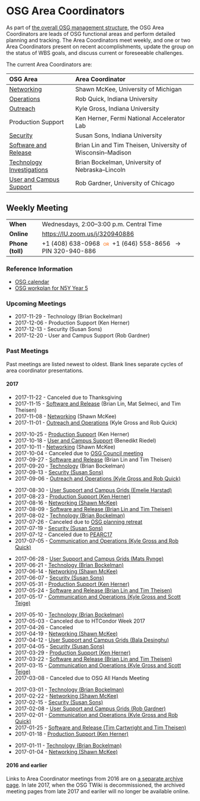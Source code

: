 # OSG Area Coordinators

As part of [the overall OSG management structure](index.md), the OSG Area Coordinators are leads of OSG functional areas
and perform detailed planning and tracking.  The Area Coordinators meet weekly, and one or two Area Coordinators present
on recent accomplishments, update the group on the status of WBS goals, and discuss current or foreseeable challenges.

The current Area Coordinators are:

| OSG Area | Area Coordinator |
| :------- | :--------------- |
| [Networking](https://opensciencegrid.github.io/networking/) | Shawn McKee, University of Michigan |
| [Operations](https://opensciencegrid.github.io/operations/) | Rob Quick, Indiana University |
| [Outreach](https://www.opensciencegrid.org/) | Kyle Gross, Indiana University |
| Production Support | Ken Herner, Fermi National Accelerator Lab |
| [Security](https://opensciencegrid.github.io/security/) | Susan Sons, Indiana University |
| [Software and Release](https://opensciencegrid.github.io/technology/) | Brian Lin and Tim Theisen, University of Wisconsin&ndash;Madison |
| [Technology Investigations](https://opensciencegrid.github.io/technology/) | Brian Bockelman, University of Nebraska&ndash;Lincoln |
| [User and Campus Support](https://support.opensciencegrid.org/) | Rob Gardner, University of Chicago |


## Weekly Meeting

<table>
  <tr> <td><strong>When</strong></td> <td>Wednesdays, 2:00–3:00 p.m. Central Time</td> </tr>
  <tr> <td><strong>Online</strong></td> <td><a href="https://IU.zoom.us/j/320940886">https://IU.zoom.us/j/320940886</a></td> </tr>
  <tr>
    <td><strong>Phone (toll)</strong></td>
    <td>
      +1 (408) 638-0968
      <span style="color: #F60; font-variant: small-caps; padding: 0 0.5ex;">or</span>
      +1 (646) 558-8656
      <span style="padding: 0 1ex;">&rarr;</span>
      PIN 320-940-886
    </td>
  </tr>
</table>


### Reference Information

- [OSG calendar](https://indico.fnal.gov/categoryDisplay.py?categId=86)
- [OSG workplan for N5Y Year 5](https://osg-docdb.opensciencegrid.org:440/cgi-bin/ShowDocument?docid=1232)


### Upcoming Meetings

- 2017-11-29 - Technology (Brian Bockelman)
- 2017-12-06 - Production Support (Ken Herner)
- 2017-12-13 - Security (Susan Sons)
- 2017-12-20 - User and Campus Support (Rob Gardner)


### Past Meetings

Past meetings are listed newest to oldest.  Blank lines separate cycles of area coordinator presentations.

#### 2017

- 2017-11-22 - Canceled due to Thanksgiving
- 2017-11-15 - [Software and Release](https://docs.google.com/document/d/1RicLGqMfOzBvds6VbKaIPFzFsk45w2U8zKjISJ4q_EE/edit?usp=sharing) (Brian Lin, Mat Selmeci, and Tim Theisen)
- 2017-11-08 - [Networking](https://drive.google.com/open?id=1joJSmTvoJL0GuMBvDB5KLlc-WEyH3VXp) (Shawn McKee)
- 2017-11-01 - [Outreach and Operations](https://github.com/opensciencegrid/operations/blob/master/docs/acops.md) (Kyle Gross and Rob Quick)

<!-- -->

- 2017-10-25 - [Production Support](https://drive.google.com/open?id=0BzjiUtV-7HOrZ2ZTTUN4eXFnS0E) (Ken Herner)
- 2017-10-18 - [User and Campus Support](https://docs.google.com/presentation/d/197X_9zF4iKyhyIwD2YVgc-PIm8oKVb74wo7nbJnlY8o/view?usp=sharing) (Benedikt Riedel)
- 2017-10-11 - [Networking](https://drive.google.com/file/d/0B63jqzjmiVgcV1dBQy1GdzlIazg/view?usp=sharing) (Shawn McKee)
- 2017-10-04 - Canceled due to [OSG Council meeting](https://indico.fnal.gov/conferenceDisplay.py?confId=14824)
- 2017-09-27 - [Software and Release](https://docs.google.com/document/d/1NmIpykDswfYoQ72wumwO60RXLBIeAEbIZH8nq8zSXGA/edit?usp=sharing)
  (Brian Lin and Tim Theisen)
- 2017-09-20 - [Technology](https://drive.google.com/open?id=0B-VLYsFOFY5ROHZwLWU3eFJvMWM) (Brian Bockelman)
- 2017-09-13 - [Security (Susan Sons)](https://twiki.opensciencegrid.org/bin/view/Management/20170913AgendaMinutes)
- 2017-09-06 - [Outreach and Operations (Kyle Gross and Rob Quick)](https://twiki.opensciencegrid.org/bin/view/Management/20170906AgendaMinutes)

<!-- -->

-   2017-08-30 - [User Support and Campus Grids (Emelie Harstad)](https://twiki.opensciencegrid.org/bin/view/Management/20170830AgendaMinutes)
-   2017-08-23 - [Production Support (Ken Herner)](https://twiki.opensciencegrid.org/bin/view/Management/20170823AgendaMinutes)
-   2017-08-16 - [Networking (Shawn McKee)](https://twiki.opensciencegrid.org/bin/view/Management/20170816AgendaMinutes)
-   2017-08-09 - [Software and Release (Brian Lin and Tim Theisen)](https://twiki.opensciencegrid.org/bin/view/Management/20170809AgendaMinutes)
-   2017-08-02 - [Technology (Brian Bockelman)](https://twiki.opensciencegrid.org/bin/view/Management/20170802AgendaMinutes)
-   2017-07-26 - Canceled due to [OSG planning retreat](https://indico.fnal.gov/conferenceDisplay.py?confId=14739)
-   2017-07-19 - [Security (Susan Sons)](https://twiki.opensciencegrid.org/bin/view/Management/20170719AgendaMinutes)
-   2017-07-12 - Canceled due to [PEARC17](https://www.pearc17.pearc.org)
-   2017-07-05 - [Communication and Operations (Kyle Gross and Rob Quick)](https://twiki.opensciencegrid.org/bin/view/Management/20170705AgendaMinutes)

<!-- -->

-   2017-06-28 - [User Support and Campus Grids (Mats Rynge)](https://twiki.opensciencegrid.org/bin/view/Management/20170628AgendaMinutes)
-   2017-06-21 - [Technology (Brian Bockelman)](https://twiki.opensciencegrid.org/bin/view/Management/20170621AgendaMinutes)
-   2017-06-14 - [Networking (Shawn McKee)](https://twiki.opensciencegrid.org/bin/view/Management/20170614AgendaMinutes)
-   2017-06-07 - [Security (Susan Sons)](https://twiki.opensciencegrid.org/bin/view/Management/20170607AgendaMinutes)
-   2017-05-31 - [Production Support (Ken Herner)](https://twiki.opensciencegrid.org/bin/view/Management/20170531AgendaMinutes)
-   2017-05-24 - [Software and Release (Brian Lin and Tim Theisen)](https://twiki.opensciencegrid.org/bin/view/Management/20170524AgendaMinutes)
-   2017-05-17 - [Communication and Operations (Kyle Gross and Scott Teige)](https://twiki.opensciencegrid.org/bin/view/Management/20170517AgendaMinutes)

<!-- -->

-   2017-05-10 - [Technology (Brian Bockelman)](https://twiki.opensciencegrid.org/bin/view/Management/20170510AgendaMinutes)
-   2017-05-03 - Canceled due to HTCondor Week 2017
-   2017-04-26 - Canceled
-   2017-04-19 - [Networking (Shawn McKee)](https://twiki.opensciencegrid.org/bin/view/Management/20170419AgendaMinutes)
-   2017-04-12 - [User Support and Campus Grids (Bala Desinghu)](https://twiki.opensciencegrid.org/bin/view/Management/20170412AgendaMinutes)
-   2017-04-05 - [Security (Susan Sons)](https://twiki.opensciencegrid.org/bin/view/Management/20170405AgendaMinutes)
-   2017-03-29 - [Production Support (Ken Herner)](https://twiki.opensciencegrid.org/bin/view/Management/20170329AgendaMinutes)
-   2017-03-22 - [Software and Release (Brian Lin and Tim Theisen)](https://twiki.opensciencegrid.org/bin/view/Management/20170322AgendaMinutes)
-   2017-03-15 - [Communication and Operations (Kyle Gross and Scott Teige)](https://twiki.opensciencegrid.org/bin/view/Management/20170315AgendaMinutes)
-   2017-03-08 - Canceled due to OSG All Hands Meeting

<!-- -->

-   2017-03-01 - [Technology (Brian Bockelman)](https://twiki.opensciencegrid.org/bin/view/Management/20170301AgendaMinutes)
-   2017-02-22 - [Networking (Shawn McKee)](https://twiki.opensciencegrid.org/bin/view/Management/20170222AgendaMinutes)
-   2017-02-15 - [Security (Susan Sons)](https://twiki.opensciencegrid.org/bin/view/Management/20170215AgendaMinutes)
-   2017-02-08 - [User Support and Campus Grids (Rob Gardner)](https://twiki.opensciencegrid.org/bin/view/Management/20170208AgendaMinutes)
-   2017-02-01 - [Communication and Operations (Kyle Gross and Rob Quick)](https://twiki.opensciencegrid.org/bin/view/Management/20170201AgendaMinutes)
-   2017-01-25 - [Software and Release (Tim Cartwright and Tim Theisen)](https://twiki.opensciencegrid.org/bin/view/Management/20170125AgendaMinutes)
-   2017-01-18 - [Production Support (Ken Herner)](https://twiki.opensciencegrid.org/bin/view/Management/20170118AgendaMinutes)

<!-- -->

-   2017-01-11 - [Technology (Brian Bockelman)](https://twiki.opensciencegrid.org/bin/view/Management/20170111AgendaMinutes)
-   2017-01-04 - [Networking (Shawn McKee)](https://twiki.opensciencegrid.org/bin/view/Management/20170104AgendaMinutes)


#### 2016 and earlier

Links to Area Coordinator meetings from 2016 are on [a separate archive page](ac-meeting-archive).  In late 2017, when
the OSG TWiki is decommissioned, the archived meeting pages from late 2017 and eariler will no longer be available
online.
